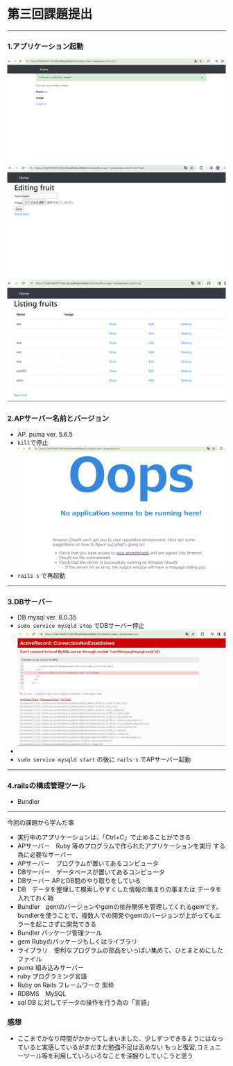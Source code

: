# 第三回課題提出
* * * * 
### 1.アプリケーション起動
![AP起動](image/lec03image/01.png)
![AP入力](image/lec03image/04.png)
![AP入力](image/lec03image/05.png)
### 2.APサーバー名前とバージョン
* AP. puma ver. 5.6.5
* `kill`で停止
![AP停止](image/lec03image/02.png)
* `rails s` で再起動

* * * 
### 3.DBサーバー
* DB mysql ver. 8.0.35
* `sudo service mysqld stop` でDBサーバー停止
![DB停止](image/lec03image/03.png)
* 
* `sudo service mysqld start` の後に `rails s` でAPサーバー起動

* * * 
### 4.railsの構成管理ツール
* Bundler

* * * *

今回の課題から学んだ事
* 実行中のアプリケーションは、「Ctrl+C」で止めることができる
* APサーバー　Ruby 等のプログラムで作られたアプリケーションを実行
する為に必要なサーバー
* APサーバー　プログラムが置いてあるコンピュータ
* DBサーバー　データベースが置いてあるコンピュータ
* DBサーバー APとDB間のやり取りをしている
* DB　データを整理して検索しやすくした情報の集まりの事または データを入れておく箱
* Bundler　gemのバージョンやgemの依存関係を管理してくれるgemです。bundlerを使うことで、複数人での開発やgemのバージョンが上がってもエラーを起こさずに開発できる
* Bundler  パッケージ管理ツール
* gem      Rubyのパッケージもしくはライブラリ
* ライブラリ　便利なプログラムの部品をいっぱい集めて、ひとまとめにしたファイル
* puma    組み込みサーバー
* ruby  プログラミング言語
* Ruby on Rails  フレームワーク 型枠
* RDBMS　MySQL
* sql    DB に対してデータの操作を行う為の「言語」
### 感想
* ここまでかなり時間がかかってしまいました、少しずつできるようにはなっていると実感しているがまだまだ勉強不足は否めない
もっと復習,コミュニーツール等を利用していろいろなことを深掘りしていこうと思う